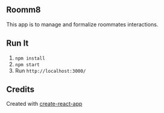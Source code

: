 Roomm8
--
This app is to manage and formalize roommates interactions. 

Run It 
--
1. `npm install`
2. `npm start` 
3. Run `http://localhost:3000/`

Credits
-- 
Created with [create-react-app](https://github.com/facebookincubator/create-react-app/blob/master/packages/react-scripts/template/README.md)